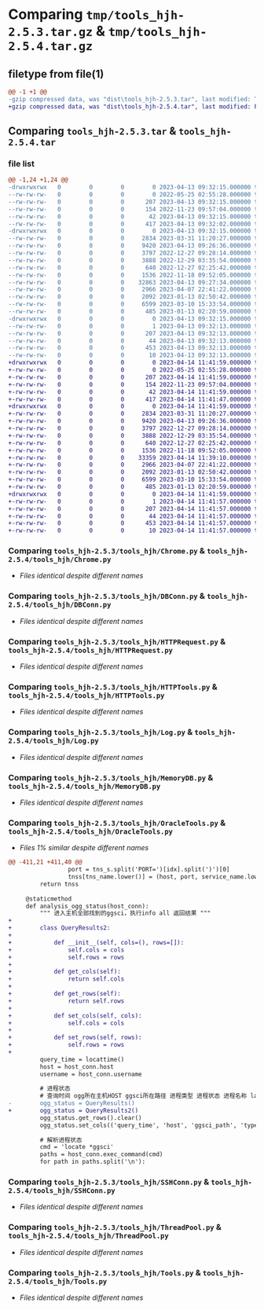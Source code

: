 # Comparing `tmp/tools_hjh-2.5.3.tar.gz` & `tmp/tools_hjh-2.5.4.tar.gz`

## filetype from file(1)

```diff
@@ -1 +1 @@
-gzip compressed data, was "dist\tools_hjh-2.5.3.tar", last modified: Thu Apr 13 09:32:15 2023, max compression
+gzip compressed data, was "dist\tools_hjh-2.5.4.tar", last modified: Fri Apr 14 11:41:59 2023, max compression
```

## Comparing `tools_hjh-2.5.3.tar` & `tools_hjh-2.5.4.tar`

### file list

```diff
@@ -1,24 +1,24 @@
-drwxrwxrwx   0        0        0        0 2023-04-13 09:32:15.000000 tools_hjh-2.5.3/
--rw-rw-rw-   0        0        0        0 2022-05-25 02:55:28.000000 tools_hjh-2.5.3/LICENSE
--rw-rw-rw-   0        0        0      207 2023-04-13 09:32:15.000000 tools_hjh-2.5.3/PKG-INFO
--rw-rw-rw-   0        0        0      154 2022-11-23 09:57:04.000000 tools_hjh-2.5.3/README.md
--rw-rw-rw-   0        0        0       42 2023-04-13 09:32:15.000000 tools_hjh-2.5.3/setup.cfg
--rw-rw-rw-   0        0        0      417 2023-04-13 09:32:02.000000 tools_hjh-2.5.3/setup.py
-drwxrwxrwx   0        0        0        0 2023-04-13 09:32:15.000000 tools_hjh-2.5.3/tools_hjh/
--rw-rw-rw-   0        0        0     2834 2023-03-31 11:20:27.000000 tools_hjh-2.5.3/tools_hjh/Chrome.py
--rw-rw-rw-   0        0        0     9420 2023-04-13 09:26:36.000000 tools_hjh-2.5.3/tools_hjh/DBConn.py
--rw-rw-rw-   0        0        0     3797 2022-12-27 09:28:14.000000 tools_hjh-2.5.3/tools_hjh/HTTPRequest.py
--rw-rw-rw-   0        0        0     3888 2022-12-29 03:35:54.000000 tools_hjh-2.5.3/tools_hjh/HTTPTools.py
--rw-rw-rw-   0        0        0      640 2022-12-27 02:25:42.000000 tools_hjh-2.5.3/tools_hjh/Log.py
--rw-rw-rw-   0        0        0     1536 2022-11-18 09:52:05.000000 tools_hjh-2.5.3/tools_hjh/MemoryDB.py
--rw-rw-rw-   0        0        0    32863 2023-04-13 09:27:34.000000 tools_hjh-2.5.3/tools_hjh/OracleTools.py
--rw-rw-rw-   0        0        0     2966 2023-04-07 22:41:22.000000 tools_hjh-2.5.3/tools_hjh/SSHConn.py
--rw-rw-rw-   0        0        0     2092 2023-01-13 02:50:42.000000 tools_hjh-2.5.3/tools_hjh/ThreadPool.py
--rw-rw-rw-   0        0        0     6599 2023-03-10 15:33:54.000000 tools_hjh-2.5.3/tools_hjh/Tools.py
--rw-rw-rw-   0        0        0      485 2023-01-13 02:20:59.000000 tools_hjh-2.5.3/tools_hjh/__init__.py
-drwxrwxrwx   0        0        0        0 2023-04-13 09:32:15.000000 tools_hjh-2.5.3/tools_hjh.egg-info/
--rw-rw-rw-   0        0        0        1 2023-04-13 09:32:13.000000 tools_hjh-2.5.3/tools_hjh.egg-info/dependency_links.txt
--rw-rw-rw-   0        0        0      207 2023-04-13 09:32:13.000000 tools_hjh-2.5.3/tools_hjh.egg-info/PKG-INFO
--rw-rw-rw-   0        0        0       44 2023-04-13 09:32:13.000000 tools_hjh-2.5.3/tools_hjh.egg-info/requires.txt
--rw-rw-rw-   0        0        0      453 2023-04-13 09:32:13.000000 tools_hjh-2.5.3/tools_hjh.egg-info/SOURCES.txt
--rw-rw-rw-   0        0        0       10 2023-04-13 09:32:13.000000 tools_hjh-2.5.3/tools_hjh.egg-info/top_level.txt
+drwxrwxrwx   0        0        0        0 2023-04-14 11:41:59.000000 tools_hjh-2.5.4/
+-rw-rw-rw-   0        0        0        0 2022-05-25 02:55:28.000000 tools_hjh-2.5.4/LICENSE
+-rw-rw-rw-   0        0        0      207 2023-04-14 11:41:59.000000 tools_hjh-2.5.4/PKG-INFO
+-rw-rw-rw-   0        0        0      154 2022-11-23 09:57:04.000000 tools_hjh-2.5.4/README.md
+-rw-rw-rw-   0        0        0       42 2023-04-14 11:41:59.000000 tools_hjh-2.5.4/setup.cfg
+-rw-rw-rw-   0        0        0      417 2023-04-14 11:41:47.000000 tools_hjh-2.5.4/setup.py
+drwxrwxrwx   0        0        0        0 2023-04-14 11:41:59.000000 tools_hjh-2.5.4/tools_hjh/
+-rw-rw-rw-   0        0        0     2834 2023-03-31 11:20:27.000000 tools_hjh-2.5.4/tools_hjh/Chrome.py
+-rw-rw-rw-   0        0        0     9420 2023-04-13 09:26:36.000000 tools_hjh-2.5.4/tools_hjh/DBConn.py
+-rw-rw-rw-   0        0        0     3797 2022-12-27 09:28:14.000000 tools_hjh-2.5.4/tools_hjh/HTTPRequest.py
+-rw-rw-rw-   0        0        0     3888 2022-12-29 03:35:54.000000 tools_hjh-2.5.4/tools_hjh/HTTPTools.py
+-rw-rw-rw-   0        0        0      640 2022-12-27 02:25:42.000000 tools_hjh-2.5.4/tools_hjh/Log.py
+-rw-rw-rw-   0        0        0     1536 2022-11-18 09:52:05.000000 tools_hjh-2.5.4/tools_hjh/MemoryDB.py
+-rw-rw-rw-   0        0        0    33359 2023-04-14 11:39:10.000000 tools_hjh-2.5.4/tools_hjh/OracleTools.py
+-rw-rw-rw-   0        0        0     2966 2023-04-07 22:41:22.000000 tools_hjh-2.5.4/tools_hjh/SSHConn.py
+-rw-rw-rw-   0        0        0     2092 2023-01-13 02:50:42.000000 tools_hjh-2.5.4/tools_hjh/ThreadPool.py
+-rw-rw-rw-   0        0        0     6599 2023-03-10 15:33:54.000000 tools_hjh-2.5.4/tools_hjh/Tools.py
+-rw-rw-rw-   0        0        0      485 2023-01-13 02:20:59.000000 tools_hjh-2.5.4/tools_hjh/__init__.py
+drwxrwxrwx   0        0        0        0 2023-04-14 11:41:59.000000 tools_hjh-2.5.4/tools_hjh.egg-info/
+-rw-rw-rw-   0        0        0        1 2023-04-14 11:41:57.000000 tools_hjh-2.5.4/tools_hjh.egg-info/dependency_links.txt
+-rw-rw-rw-   0        0        0      207 2023-04-14 11:41:57.000000 tools_hjh-2.5.4/tools_hjh.egg-info/PKG-INFO
+-rw-rw-rw-   0        0        0       44 2023-04-14 11:41:57.000000 tools_hjh-2.5.4/tools_hjh.egg-info/requires.txt
+-rw-rw-rw-   0        0        0      453 2023-04-14 11:41:57.000000 tools_hjh-2.5.4/tools_hjh.egg-info/SOURCES.txt
+-rw-rw-rw-   0        0        0       10 2023-04-14 11:41:57.000000 tools_hjh-2.5.4/tools_hjh.egg-info/top_level.txt
```

### Comparing `tools_hjh-2.5.3/tools_hjh/Chrome.py` & `tools_hjh-2.5.4/tools_hjh/Chrome.py`

 * *Files identical despite different names*

### Comparing `tools_hjh-2.5.3/tools_hjh/DBConn.py` & `tools_hjh-2.5.4/tools_hjh/DBConn.py`

 * *Files identical despite different names*

### Comparing `tools_hjh-2.5.3/tools_hjh/HTTPRequest.py` & `tools_hjh-2.5.4/tools_hjh/HTTPRequest.py`

 * *Files identical despite different names*

### Comparing `tools_hjh-2.5.3/tools_hjh/HTTPTools.py` & `tools_hjh-2.5.4/tools_hjh/HTTPTools.py`

 * *Files identical despite different names*

### Comparing `tools_hjh-2.5.3/tools_hjh/Log.py` & `tools_hjh-2.5.4/tools_hjh/Log.py`

 * *Files identical despite different names*

### Comparing `tools_hjh-2.5.3/tools_hjh/MemoryDB.py` & `tools_hjh-2.5.4/tools_hjh/MemoryDB.py`

 * *Files identical despite different names*

### Comparing `tools_hjh-2.5.3/tools_hjh/OracleTools.py` & `tools_hjh-2.5.4/tools_hjh/OracleTools.py`

 * *Files 1% similar despite different names*

```diff
@@ -411,21 +411,40 @@
                 port = tns_s.split('PORT=')[idx].split(')')[0]
                 tnss[tns_name.lower()] = (host, port, service_name.lower(), sid.lower())
         return tnss
 
     @staticmethod     
     def analysis_ogg_status(host_conn):
         """ 进入主机全部找到的ggsci，执行info all 返回结果 """
+        
+        class QueryResults2:
+
+            def __init__(self, cols=(), rows=[]):
+                self.cols = cols
+                self.rows = rows
+        
+            def get_cols(self):
+                return self.cols
+        
+            def get_rows(self):
+                return self.rows
+            
+            def set_cols(self, cols):
+                self.cols = cols
+                
+            def set_rows(self, rows):
+                self.rows = rows
+
         query_time = locattime()
         host = host_conn.host
         username = host_conn.username
         
         # 进程状态 
         # 查询时间 ogg所在主机HOST ggsci所在路径 进程类型 进程状态 进程名称 lag_at_chkpt time_since_chkpt
-        ogg_status = QueryResults()
+        ogg_status = QueryResults2()
         ogg_status.get_rows().clear()
         ogg_status.set_cols(('query_time', 'host', 'ggsci_path', 'type', 'status', 'name', 'lag_at_chkpt', 'time_since_chkpt'))
         
         # 解析进程状态 
         cmd = 'locate *ggsci'
         paths = host_conn.exec_command(cmd)
         for path in paths.split('\n'):
```

### Comparing `tools_hjh-2.5.3/tools_hjh/SSHConn.py` & `tools_hjh-2.5.4/tools_hjh/SSHConn.py`

 * *Files identical despite different names*

### Comparing `tools_hjh-2.5.3/tools_hjh/ThreadPool.py` & `tools_hjh-2.5.4/tools_hjh/ThreadPool.py`

 * *Files identical despite different names*

### Comparing `tools_hjh-2.5.3/tools_hjh/Tools.py` & `tools_hjh-2.5.4/tools_hjh/Tools.py`

 * *Files identical despite different names*

